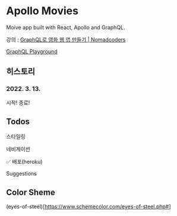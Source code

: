 # Apollo Movies

Moive app built with React, Apollo and GraphQL.

강의 : [GraphQL로 영화 웹 앱 만들기 | Nomadcoders](https://nomadcoders.co/react-graphql-for-beginners)

[GraphQL Playground](https://movieql2.vercel.app/)

## 히스토리

### 2022. 3. 13.

시작! 종료!

## Todos

스타일링

네비게이션

✅ 배포(heroku)

Suggestions

## Color Sheme

(eyes-of-steel)[https://www.schemecolor.com/eyes-of-steel.php#]
